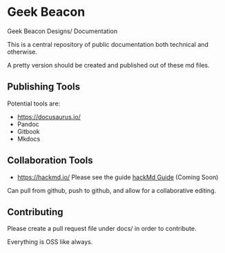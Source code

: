 # Geek Beacon
Geek Beacon Designs/ Documentation

This is a central repository of public documentation both technical 
and otherwise.

A pretty version should be created and published out of these md files.

## Publishing Tools

Potential tools are:
  - https://docusaurus.io/
  - Pandoc
  - Gitbook
  - Mkdocs

## Collaboration Tools

  - https://hackmd.io/ Please see the guide [hackMd Guide](docs/hackmd_guide.md) (Coming Soon)
 
 Can pull from github, push to github, and allow for a collaborative editing.
 
 ## Contributing

Please create a pull request file under docs/ in order to contribute.

Everything is OSS like always.

